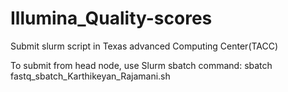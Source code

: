 # Illumina_Quality-scores

Submit slurm script in Texas advanced Computing Center(TACC)

To submit from head node, use Slurm sbatch command: sbatch fastq_sbatch_Karthikeyan_Rajamani.sh
